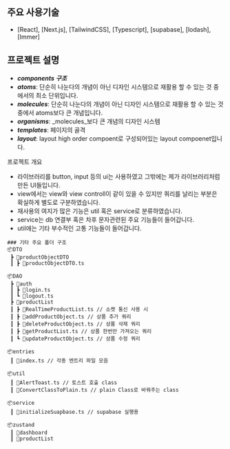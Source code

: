 ## 주요 사용기술 
- [React], [Next.js], [TailwindCSS], [Typescript], [supabase], [lodash], [Immer]

## 프로젝트 설명
- **_components 구조_**
- **_atoms_**: 단순히 나눈다의 개념이 아닌 디자인 시스템으로 재활용 할 수 있는 것 중에서의 최소 단위입니다.
- **_molecules_**: 단순히 나눈다의 개념이 아닌 디자인 시스템으로 재활용 할 수 있는 것 중에서 atoms보다 큰 개념입니다.
- **_organisms_**: _molecules_보다 큰 개념의 디자인 시스템
- **_templates_**: 페이지의 골격
- **_layout_**: layout high order compoent로 구성되어있는 layout compoenet입니다.

프로젝트 개요
- 라이브러리를 button, input 등의 ui는 사용하였고 그밖에는 제가 라이브러리처럼 만든 UI들입니다.
- view에서는 view와 view controll이 같이 있을 수 있지만 쿼리를 날리는 부분은 확실하게 별도로 구분하였습니다.
- 재사용의 여지가 많은 기능은 util 혹은 service로 분류하였습니다.
- service는 db 연결부 혹은 차후 문자관련된 주요 기능들이 들어갑니다.
- util에는 기타 부수적인 고통 기능들이 들어갑니다. 

```
### 기타 주요 폴더 구조
📦DTO
 ┣ 📂productObjectDTO
 ┃ ┣ 📜productObjectDTO.ts

📦DAO
 ┣ 📂auth
 ┃ ┣ 📜login.ts
 ┃ ┗ 📜logout.ts
 ┣ 📂productList 
 ┃ ┣ 📜RealTimeProductList.ts // 소켓 통신 사용 시
 ┃ ┣ 📜addProductObject.ts // 상품 추가 쿼리
 ┃ ┣ 📜deleteProductObject.ts // 상품 삭제 쿼리
 ┃ ┣ 📜getProductList.ts // 상품 한번만 가져오는 쿼리
 ┃ ┗ 📜updateProductObject.ts // 상품 수정 쿼리

📦entries
 ┃ 📜index.ts // 각종 엔트리 파일 모음
 
📦util
 ┃ 📜AlertToast.ts // 토스트 호출 class
 ┃ 📜ConvertClassToPlain.ts // plain Class로 바꿔주는 class
 
📦service
 ┃ 📜initializeSuapbase.ts // supabase 실행용
 
📦zustand
 ┃ 📜dashboard
 ┃ 📜productList
```
